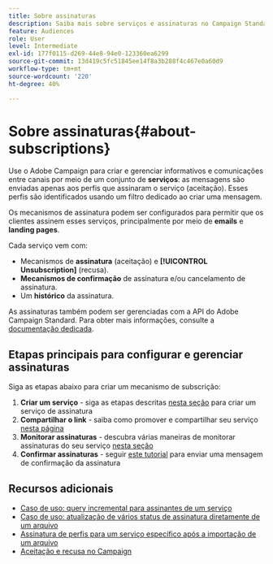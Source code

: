```yaml
---
title: Sobre assinaturas
description: Saiba mais sobre serviços e assinaturas no Campaign Standard.
feature: Audiences
role: User
level: Intermediate
exl-id: 177f0115-d269-44e8-94e0-123360ea6299
source-git-commit: 13d419c5fc51845ee14f8a3b288f4c467e0a60d9
workflow-type: tm+mt
source-wordcount: '220'
ht-degree: 40%

---
```


# Sobre assinaturas{#about-subscriptions}

Use o Adobe Campaign para criar e gerenciar informativos e comunicações entre canais por meio de um conjunto de **serviços**: as mensagens são enviadas apenas aos perfis que assinaram o serviço (aceitação). Esses perfis são identificados usando um filtro dedicado ao criar uma mensagem.

Os mecanismos de assinatura podem ser configurados para permitir que os clientes assinem esses serviços, principalmente por meio de **emails** e **landing pages**.

Cada serviço vem com:

* Mecanismos de **assinatura** (aceitação) e **[!UICONTROL Unsubscription]** (recusa).
* **Mecanismos de confirmação** de assinatura e/ou cancelamento de assinatura.
* Um **histórico** da assinatura.

As assinaturas também podem ser gerenciadas com a API do Adobe Campaign Standard. Para obter mais informações, consulte a [documentação dedicada](../../api/using/creating-a-service.md).

## Etapas principais para configurar e gerenciar assinaturas

Siga as etapas abaixo para criar um mecanismo de subscrição:

1. **Criar um serviço** - siga as etapas descritas [nesta seção](../../audiences/using/creating-a-service.md) para criar um serviço de assinatura
1. **Compartilhar o link** - saiba como promover e compartilhar seu serviço [nesta página](../../audiences/using/promoting-a-service.md)
1. **Monitorar assinaturas** - descubra várias maneiras de monitorar assinaturas do seu serviço [nesta seção](../../audiences/using/monitoring-subscriptions.md)
1. **Confirmar assinaturas** - seguir [este tutorial](../../audiences/using/confirming-subscription-to-a-service.md) para enviar uma mensagem de confirmação da assinatura

## Recursos adicionais

* [Caso de uso: query incremental para assinantes de um serviço](../../automating/using/incremental-query-on-subscribers.md)
* [Caso de uso: atualização de vários status de assinatura diretamente de um arquivo](../../automating/using/updating-subscriptions-from-file.md)
* [Assinatura de perfis para um serviço específico após a importação de um arquivo](../../automating/using/subscribing-profiles-from-file.md)
* [Aceitação e recusa no Campaign](../../audiences/using/about-opt-in-and-opt-out-in-campaign.md)
